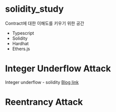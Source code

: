 # solidity_study

Contract에 대한 이해도를 키우기 위한 공간

- Typescript
- Solidity
- Hardhat
- Ethers.js

# Integer Underflow Attack
Integer underflow - solidity
[Blog link](https://velog.io/@fdongfdong/Integer-underflow-solidity#the-attack) 



# Reentrancy Attack
